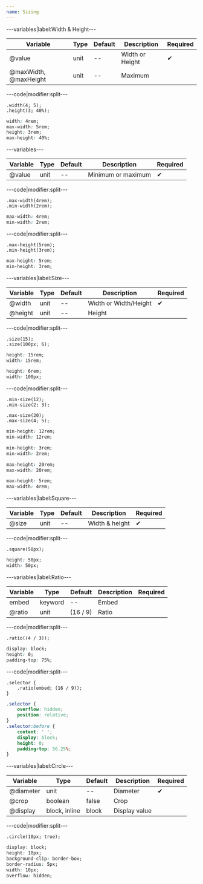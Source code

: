 ```yaml
---
name: Sizing
---
```


---variables|label:Width &amp; Height---

| Variable | Type | Default | Description | Required |
| -- | -- | -- | -- | -- |
| @value | unit | -- | Width or Height | ✔ |
| @maxWidth, @maxHeight | unit | -- | Maximum ||

---code|modifier:split---

```less
.width(4; 5);
.height(3; 40%);
```

```css
width: 4rem;
max-width: 5rem;
height: 3rem;
max-height: 40%;
```

---variables---

| Variable | Type | Default | Description | Required |
| -- | -- | -- | -- | -- |
| @value | unit | -- | Minimum or maximum | ✔ |

---code|modifier:split---

```less
.max-width(4rem);
.min-width(2rem);
```

```css
max-width: 4rem;
min-width: 2rem;
```

---code|modifier:split---

```less
.max-height(5rem);
.min-height(3rem);
```

```css
max-height: 5rem;
min-height: 3rem;
```

---variables|label:Size---

| Variable | Type | Default | Description | Required |
| -- | -- | -- | -- | -- |
| @width | unit | -- | Width or Width/Height | ✔ |
| @height | unit | -- | Height ||

---code|modifier:split---

```less
.size(15);
.size(100px; 6);
```

```css
height: 15rem;
width: 15rem;

height: 6rem;
width: 100px;
```

---code|modifier:split---

```less
.min-size(12);
.min-size(2; 3);

.max-size(20);
.max-size(4; 5);
```

```css
min-height: 12rem;
min-width: 12rem;

min-height: 3rem;
min-width: 2rem;

max-height: 20rem;
max-width: 20rem;

max-height: 5rem;
max-width: 4rem;
```

---variables|label:Square---

| Variable | Type | Default | Description | Required |
| -- | -- | -- | -- | -- |
| @size | unit | -- | Width &amp; height | ✔ |

---code|modifier:split---

```less
.square(50px);
```

```css
height: 50px;
width: 50px;
```

---variables|label:Ratio---

| Variable | Type | Default | Description | Required |
| -- | -- | -- | -- | -- |
| embed | keyword | -- | Embed ||
| @ratio | unit | (16 / 9) | Ratio ||

---code|modifier:split---

```less
.ratio((4 / 3));
```

```css
display: block;
height: 0;
padding-top: 75%;
```

---code|modifier:split---

```less
.selector {
	.ratio(embed; (16 / 9));
}
```

```css
.selector {
	overflow: hidden;
	position: relative;
}
.selector:before {
	content: ' ';
	display: block;
	height: 0;
	padding-top: 56.25%;
}
```

---variables|label:Circle---

| Variable | Type | Default | Description | Required |
| -- | -- | -- | -- | -- |
| @diameter | unit | -- | Diameter | ✔ |
| @crop | boolean | false | Crop ||
| @display | block, inline | block | Display value ||

---code|modifier:split---

```less
.circle(10px; true);
```

```css
display: block;
height: 10px;
background-clip: border-box;
border-radius: 5px;
width: 10px;
overflow: hidden;
```